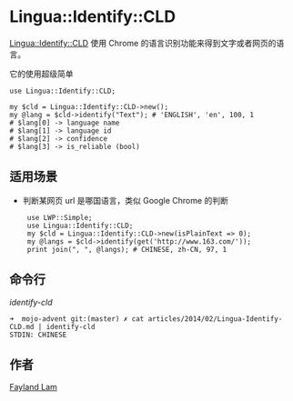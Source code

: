 # Lingua::Identify::CLD

[Lingua::Identify::CLD](https://metacpan.org/pod/Lingua::Identify::CLD) 使用 Chrome 的语言识别功能来得到文字或者网页的语言。

它的使用超级简单

    use Lingua::Identify::CLD;

    my $cld = Lingua::Identify::CLD->new();
    my @lang = $cld->identify("Text"); # 'ENGLISH', 'en', 100, 1
    # $lang[0] -> language name
    # $lang[1] -> language id
    # $lang[2] -> confidence
    # $lang[3] -> is_reliable (bool)

## 适用场景

 * 判断某网页 url 是哪国语言，类似 Google Chrome 的判断

        use LWP::Simple;
        use Lingua::Identify::CLD;
        my $cld = Lingua::Identify::CLD->new(isPlainText => 0);
        my @langs = $cld->identify(get('http://www.163.com/'));
        print join(", ", @langs); # CHINESE, zh-CN, 97, 1

## 命令行

*identify-cld*

    ➜  mojo-advent git:(master) ✗ cat articles/2014/02/Lingua-Identify-CLD.md | identify-cld
    STDIN: CHINESE

## 作者
[Fayland Lam](http://fayland.me/)